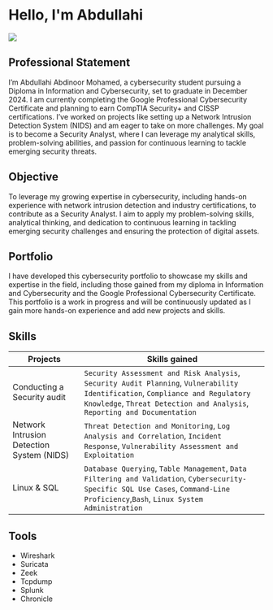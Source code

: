 # Hello, I'm Abdullahi
<a href="https://www.linkedin.com/in/abdullahi-mohamed-6bab022b6"><img src="https://img.shields.io/badge/-LinkedIn-0072b1?&style=for-the-badge&logo=linkedin&logoColor=white" /></a>


## Professional Statement 

I’m Abdullahi Abdinoor Mohamed, a cybersecurity student pursuing a Diploma in Information and Cybersecurity, set to graduate in December 2024. I am currently completing the Google Professional Cybersecurity Certificate and planning to earn CompTIA Security+ and CISSP certifications. I’ve worked on projects like setting up a Network Intrusion Detection System (NIDS) and am eager to take on more challenges. My goal is to become a Security Analyst, where I can leverage my analytical skills, problem-solving abilities, and passion for continuous learning to tackle emerging security threats.

## Objective


To leverage my growing expertise in cybersecurity, including hands-on experience with network intrusion detection and industry certifications, to contribute as a Security Analyst. I aim to apply my problem-solving skills, analytical thinking, and dedication to continuous learning in tackling emerging security challenges and ensuring the protection of digital assets.

## Portfolio 
I have developed this cybersecurity portfolio to showcase my skills and expertise in the field, including those gained from my diploma in Information and Cybersecurity and the Google Professional Cybersecurity Certificate. This portfolio is a work in progress and will be continuously updated as I gain more hands-on experience and add new projects and skills.

## Skills


| Projects                                       | Skills gained         |
|-----------------------------------------------|----------------------------|
| Conducting a  Security audit         | `Security Assessment and Risk Analysis`, `Security Audit Planning`, `Vulnerability Identification`, `Compliance and Regulatory Knowledge`, `Threat Detection and Analysis`, `Reporting and Documentation`
| Network Intrusion Detection System (NIDS)|   `Threat Detection and Monitoring`, `Log Analysis and Correlation`, `Incident Response`, `Vulnerability Assessment and Exploitation` |
| Linux & SQL | `Database Querying`, `Table Management`, `Data Filtering and Validation`, `Cybersecurity-Specific SQL Use Cases`, `Command-Line Proficiency`,`Bash`, `Linux System Administration`|


## Tools
- Wireshark
- Suricata
- Zeek
- Tcpdump
- Splunk
- Chronicle


